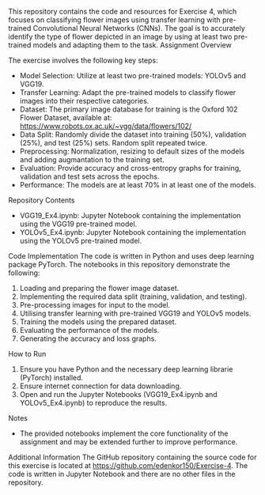 This repository contains the code and resources for Exercise 4, which focuses on classifying flower images using transfer learning with pre-trained Convolutional Neural Networks (CNNs). The goal is to accurately identify the type of flower depicted in an image by using at least two pre-trained models and adapting them to the task.
Assignment Overview

The exercise involves the following key steps:
- Model Selection: Utilize at least two pre-trained models: YOLOv5 and VGG19.
- Transfer Learning: Adapt the pre-trained models to classify flower images into their respective categories.
- Dataset: The primary image database for training is the Oxford 102 Flower Dataset, available at: https://www.robots.ox.ac.uk/~vgg/data/flowers/102/
- Data Split: Randomly divide the dataset into training (50%), validation (25%), and test (25%) sets. Random split repeated twice.
- Preprocessing: Normalization, resizing to default sizes of the models and adding augmantation to the training set.
- Evaluation: Provide accuracy and cross-entropy graphs for training, validation and test sets across the epochs.
- Performance: The models are at least 70% in at least one of the models.

Repository Contents
- VGG19_Ex4.ipynb: Jupyter Notebook containing the implementation using the VGG19 pre-trained model.
- YOLOv5_Ex4.ipynb: Jupyter Notebook containing the implementation using the YOLOv5 pre-trained model.

Code Implementation
The code is written in Python and uses deep learning package PyTorch. The notebooks in this repository demonstrate the following:
1. Loading and preparing the flower image dataset.
2. Implementing the required data split (training, validation, and testing).
3. Pre-processing images for input to the model.
4. Utilising transfer learning with pre-trained VGG19 and YOLOv5 models.
5. Training the models using the prepared dataset.
6. Evaluating the performance of the models.
7. Generating the accuracy and loss graphs.

How to Run
1. Ensure you have Python and the necessary deep learning librarie (PyTorch) installed.
2. Ensure internet connection for data downloading.
3. Open and run the Jupyter Notebooks (VGG19_Ex4.ipynb and YOLOv5_Ex4.ipynb) to reproduce the results.

Notes
- The provided notebooks implement the core functionality of the assignment and may be extended further to improve performance.

Additional Information
The GitHub repository containing the source code for this exercise is located at https://github.com/edenkor150/Exercise-4. The code is written in Jupyter Notebook and there are no other files in the repository.
